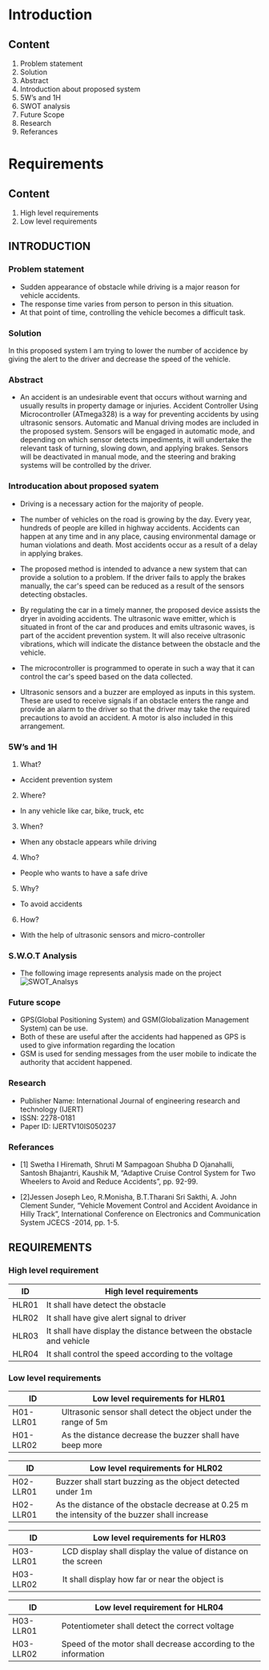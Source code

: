 # Introduction 
## Content
1. Problem statement
2. Solution
3. Abstract
4. Introduction about proposed system
5. 5W’s and 1H
6. SWOT analysis
7. Future Scope
8. Research 
9. Referances

# Requirements
## Content
1. High level requirements
2. Low level requirements

## INTRODUCTION

### Problem statement
- Sudden appearance of obstacle while driving is a major reason for vehicle accidents.
- The response time varies from person to person in this situation.
- At that point of time, controlling the vehicle becomes a difficult task.

### Solution
In this proposed system I am trying to lower the number of accidence by giving the alert to the driver and decrease the speed of the vehicle.

### Abstract

- An accident is an undesirable event that occurs without warning and usually results in property damage or injuries. Accident Controller Using Microcontroller (ATmega328) is a way for preventing accidents by using ultrasonic sensors. Automatic and Manual driving modes are included in the proposed system. Sensors will be engaged in automatic mode, and depending on which sensor detects impediments, it will undertake the relevant task of turning, slowing down, and applying brakes. Sensors will be deactivated in manual mode, and the steering and braking systems will be controlled by the driver.



### Introducation about proposed syatem
- Driving is a necessary action for the majority of people.
- The number of vehicles on the road is growing by the day. Every year, hundreds of people are killed in highway accidents. Accidents can happen at any time and in any place, causing environmental damage or human violations and death. Most accidents occur as a result of a delay in applying brakes.
- The proposed method is intended to advance a new system that can provide a solution to a problem. If the driver fails to apply the brakes manually, the car's speed can be reduced as a result of the sensors detecting obstacles.
- By regulating the car in a timely manner, the proposed device assists the dryer in avoiding accidents. The ultrasonic wave emitter, which is situated in front of the car and produces and emits ultrasonic waves, is part of the accident prevention system. It will also receive ultrasonic vibrations, which will indicate the distance between the obstacle and the vehicle.

- The microcontroller is programmed to operate in such a way that it can control the car's speed based on the data collected.

- Ultrasonic sensors and a buzzer are employed as inputs in this system. These are used to receive signals if an obstacle enters the range and provide an alarm to the driver so that the driver may take the required precautions to avoid an accident.
A motor is also included in this arrangement.

### 5W’s and 1H

1. What?
- Accident prevention system

2. Where?
- In any vehicle like car, bike, truck, etc

3. When?
- When any obstacle appears while driving

4. Who?
- People who wants to have a safe drive

5. Why?
- To avoid accidents

6. How?
- With the help of ultrasonic sensors and micro-controller

### S.W.O.T Analysis
- The following image represents analysis made on the project
![SWOT_Analsys](https://user-images.githubusercontent.com/93757351/155708877-995139e6-d04a-4e43-911b-97568ba8d3b1.JPG)

### Future scope
- GPS(Global Positioning System) and GSM(Globalization Management System) can be use. 
- Both of these are useful after the accidents had happened as GPS is used to give information regarding the location
- GSM is used for sending messages from the user mobile to indicate the authority that accident happened.



### Research
- Publisher Name: International Journal of engineering research and technology (IJERT)
- ISSN: 2278-0181
- Paper ID: IJERTV10IS050237

### Referances
- [1] Swetha I Hiremath, Shruti M Sampagoan Shubha
D Ojanahalli, Santosh Bhajantri, Kaushik M,
“Adaptive Cruise Control System for Two Wheelers
to Avoid and Reduce Accidents”, pp. 92-99.

- [2]Jessen Joseph Leo, R.Monisha, B.T.Tharani Sri
Sakthi, A. John Clement Sunder, “Vehicle Movement
Control and Accident Avoidance in Hilly Track”,
International Conference on Electronics and
Communication System JCECS -2014, pp. 1-5.
 
 
 
## REQUIREMENTS

### High level requirement
| ID | High level requirements |
|----| ----------- |
| HLR01 | It shall have detect the obstacle |
| HLR02 | It shall have give alert signal to driver |
| HLR03 | It shall have display the distance between the obstacle and vehicle |
| HLR04 | It shall control the speed according to the voltage |

### Low level requirements
| ID | Low level requirements for HLR01 |
| --- |-----------------------------------|
| H01-LLR01 | Ultrasonic sensor shall detect the object under the range of 5m |
| H01-LLR02 | As the distance decrease the buzzer shall have beep more |

| ID | Low level requirements for HLR02 |
|--- | -------------------------- |
| H02-LLR01 | Buzzer shall start buzzing as the object detected under 1m |
| H02-LLR01 | As the distance of the obstacle decrease at 0.25 m the intensity of the buzzer shall increase |

| ID |  Low level requirements for HLR03|
|--- | ---------------------- |
| H03-LLR01 | LCD display shall display the value of distance on the screen |
| H03-LLR02 | It shall display how far or near the object is |

| ID | Low level requirement for HLR04 |
| ---| ----------- |
| H03-LLR01 | Potentiometer shall detect the correct voltage |
| H03-LLR02 | Speed of the motor shall decrease according to the information |   



    

